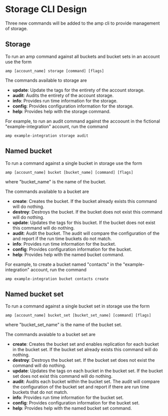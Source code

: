 # Storage CLI Design

Three new commands will be added to the amp cli to provide management of storage.


## Storage

To run an amp command against all buckets and bucket sets in an account use the form

```shell
amp [account_name] storage [command] [flags]
```

The commands available to storage are

- **update**: Update the tags for the entirety of the account storage.
- **audit**: Audits the entirety of the account storage.
- **info**: Provides run time information for the storage.
- **config**: Provides configuration information for the storage.
- **help**: Provides help with the storage command.


For example, to run an audit command against the accoount in the fictional "example-integration" account, run the command

```shell
amp example-integration storage audit
```


## Named bucket

To run a command against a single bucket in storage use the form

```shell
amp [account_name] bucket [bucket_name] [command] [flags]
```

where "bucket_name" is the name of the bucket.


The commands available to a bucket are

- **create**: Creates the bucket. If the bucket already exists this command will do nothing.
- **destroy**: Destroys the bucket. If the bucket does not exist this command will do nothing.
- **update**: Updates the tags for this bucket. If the bucket does not exist this command will do nothing.
- **audit**: Audit the bucket. The audit will compare the configuration of the and report if the run time buckets do not match.
- **info**: Provides run time information for the bucket.
- **config**: Provides configuration information for the bucket.
- **help**: Provides help with the named bucket command.


For example, to create a bucket named "contacts" in the "example-integration" account, run the command

```shell
amp example-integration bucket contacts create
```


## Named bucket set

To run a command against a single bucket set in storage use the form

```shell
amp [account_name] bucket_set [bucket_set_name] [command] [flags]
```

where "bucket_set_name" is the name of the bucket set.

The commands avaiable to a bucket set are

- **create**: Creates the bucket set and enables replication for each bucket in the bucket set. If the bucket set already exists this command will do nothing.
- **destroy**: Destroys the bucket set. If the bucket set does not exist the command will do nothing.
- **update**: Updates the tags on each bucket in the bucket set. If the bucket set does not exist this command will do nothing.
- **audit**: Audits each bucket within the bucket set. The audit will compare the configuration of the bucket set and report if there are run time buckets that do not match.
- **info**: Provides run time information for the bucket set.
- **config**: Provides configuration information for the bucket set.
- **help**: Provides help with the named bucket set command.
